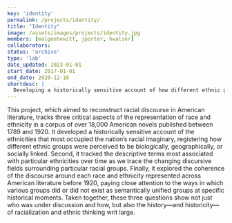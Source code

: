 ```yaml
---
key: 'identity'
permalink: /projects/identity/
title: "Identity"
image: /assets/images/projects/identity.jpg
members: [malgeehewitt, jporter, hwalser]
collaborators:
status: 'archive'
type: 'lab'
date_updated: 2023-01-01
start_date: 2017-01-01
end_date: 2020-12-18
shortdesc: |
  Developing a historically sensitive account of how different ethnic groups occupied the US racial imaginary
---
```


This project, which aimed to reconstruct racial discourse in American literature, tracks three critical aspects of the representation of race and ethnicity in a corpus of over 18,000 American novels published between 1789 and 1920. It developed a historically sensitive account of the ethnicities that most occupied the nation’s racial imaginary, registering how different ethnic groups were perceived to be biologically, geographically, or socially linked. Second, it tracked the descriptive terms most associated with particular ethnicities over time as we trace the changing discursive fields surrounding particular racial groups. Finally, it explored the coherence of the discourse around each race and ethnicity represented across American literature before 1920, paying close attention to the ways in which various groups did or did not exist as semantically unified groups at specific historical moments. Taken together, these three questions show not just who was under discussion and how, but also the history—and historicity—of racialization and ethnic thinking writ large.
